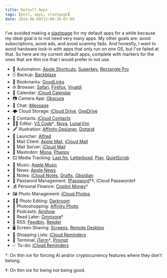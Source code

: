 ```yaml
---
title: Default Apps
tags: [post, apps, slashpage]
date: 2024-06-09T13:00:38-07:00
---
```


I've avoided making a [slashpage](https://slashpages.net) for my default apps for a while because my ideal goal is to not need very many apps. My other goals are: avoid subscriptions, avoid ads, and avoid scammy fads. And honestly, I want to avoid hardware lock-in with apps that only run on one OS, but I've failed at that. So here are my current default apps, complete with markers for the ones that are thin ice that I would prefer to not use.

- 🤖 Automation: [Apple Shortcuts](https://support.apple.com/guide/shortcuts/welcome/), [Superkey](https://superkey.app), [Rectangle Pro](https://rectangleapp.com/pro)
- 🗄️ Backup: [Backblaze](https://secure.backblaze.com/r/0167cy)
- 🔖 Bookmarks: [GoodLinks](https://goodlinks.app)
- 🌐 Browser: [Safari](https://www.apple.com/safari/), [Firefox](https://www.mozilla.org/en-US/firefox/), [Vivaldi](https://vivaldi.com)
- 📆 Calendar: [iCloud Calendar](https://www.icloud.com/calendar)
- 📷 Camera App: [Obscura](https://obscura.camera/obscura/index.html)
- 💬 Chat: [iMessage](https://support.apple.com/messages)
- 🌩️ Cloud Storage: [iCloud Drive](https://www.icloud.com/iclouddrive), [OneDrive](https://www.microsoft.com/en-us/microsoft-365/onedrive/online-cloud-storage)
- 📇 Contacts: [iCloud Contacts](https://www.icloud.com/contacts/)
- 👩‍💻 Editor: [VS Code](https://code.visualstudio.com)†, [Nova](https://nova.app), [LunarVim](https://www.lunarvim.org)
- 🖋️ Illustration: [Affinity Designer](https://affinity.serif.com/en-us/designer/), [Dotgrid](https://100r.co/site/dotgrid.html)
- 🚀 Launcher: [Alfred](https://alfred.app)
- 📨 Mail Client: [Apple Mail](https://support.apple.com/mail), [iCloud Mail](https://www.icloud.com/mail/)
- 🏣 Mail Server: [iCloud Mail](https://www.icloud.com/mail/)
- 🐘 Mastodon: [Mona](https://mastodon.social/@MonaApp), [Phanpy](https://phanpy.social)
- 🎞️ Media Tracking: [Last.fm](https://www.last.fm/user/zicklepop), [Letterboxd](https://letterboxd.com/zicklepop), [Play](https://apps.apple.com/us/app/id1596506190), [QuietScrob](https://apps.apple.com/us/app/quietscrob-last-fm-scrobbler/id741599377)
- 🎺 Music: [Apple Music](https://music.apple.com/)
- 📰 News: [Apple News](https://www.apple.com/apple-news/)
- 📝 Notes: [iCloud Notes](https://www.icloud.com/notes), [Drafts](https://getdrafts.com), [Obsidian](https://obsidian.md)
- 🔐 Password Management: [1Password](https://1password.com)†‡, iCloud Passwords‡
- 💰 Personal Finance: [Copilot Money](https://copilot.money/link/xmK9yAsDUy4WNwmTA)†
- 🖼️ Photo Management: [iCloud Photos](https://www.icloud.com/photos/)
- 👩‍🎨 Photo Editing: [Darkroom](https://darkroom.co)
- 🎨 Photoshopping: [Affinity Photo](https://affinity.serif.com/en-us/photo/)
- 🎤 Podcasts: [Airshow](https://airshow.fm)
- 📑 Read Later: [Omnivore](https://omnivore.app/)†
- 📖 RSS: [Feedbin](https://feedbin.com/), [Reeder](https://reeder.app)
- 🖥️ Screen Sharing: [Screens](https://edovia.com/en/screens/), [Remote Desktop](https://learn.microsoft.com/en-us/windows-server/remote/remote-desktop-services/clients/remote-desktop-clients)
- 🛒 Shopping Lists: [iCloud Reminders](https://www.icloud.com/reminders)
- 🐚 Terminal: [iTerm](https://iterm2.com)†, [Prompt](https://panic.com/prompt/)
- ✅ To-do: [iCloud Reminders](https://www.icloud.com/reminders)

†: On thin ice for forcing AI and/or cryptocurrency features where they don't belong.

‡: On thin ice for being not being good.
